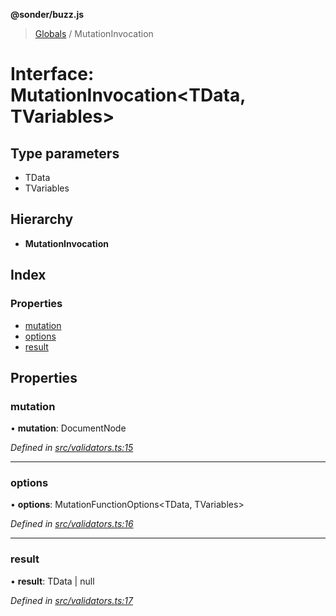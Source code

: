 **@sonder/buzz.js**

> [Globals](../README.md) / MutationInvocation

# Interface: MutationInvocation\<**TData, TVariables**>

## Type parameters

- TData
- TVariables

## Hierarchy

- **MutationInvocation**

## Index

### Properties

- [mutation](mutationinvocation.md#mutation)
- [options](mutationinvocation.md#options)
- [result](mutationinvocation.md#result)

## Properties

### mutation

• **mutation**: DocumentNode

_Defined in [src/validators.ts:15](https://github.com/Flatbook/buzz.js/blob/e8046c4/src/validators.ts#L15)_

---

### options

• **options**: MutationFunctionOptions\<TData, TVariables>

_Defined in [src/validators.ts:16](https://github.com/Flatbook/buzz.js/blob/e8046c4/src/validators.ts#L16)_

---

### result

• **result**: TData \| null

_Defined in [src/validators.ts:17](https://github.com/Flatbook/buzz.js/blob/e8046c4/src/validators.ts#L17)_
